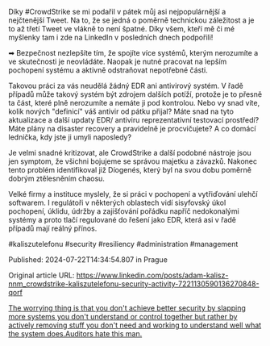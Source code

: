 Díky #CrowdStrike se mi podařil v pátek můj asi nejpopulárnější a nejčtenější Tweet. Na to, že se jedná o poměrně technickou záležitost a je to až třetí Tweet ve vlákně to není špatné. Díky všem, kteří mě či mé myšlenky tam i zde na LinkedIn v posledních dnech podpořili!


➡ Bezpečnost nezlepšíte tím, že spojíte více systémů, kterým nerozumíte a ve skutečnosti je neovládáte. Naopak je nutné pracovat na lepším pochopení systému a aktivně odstraňovat nepotřebné části.


Takovou práci za vás neudělá žádný EDR ani antivirový systém. V řadě případů může takový systém být zdrojem dalších potíží, protože je to přesně ta část, které plně nerozumíte a nemáte ji pod kontrolou. Nebo vy snad víte, kolik nových "definicí" váš antivir od pátku přijal? Máte snad na tyto aktualizace a další updaty EDR/ antiviru reprezentativní testovací prostředí? Máte plány na disaster recovery a pravidelně je procvičujete? A co domácí lednička, kdy jste ji umyli naposledy?


Je velmi snadné kritizovat, ale CrowdStrike a další podobné nástroje jsou jen symptom, že všichni bojujeme se správou majetku a závazků. Nakonec tento problém identifikoval již Díogenés, který byl na svou dobu poměrně dobrým ztělesněním chaosu.

Velké firmy a instituce myslely, že si práci v pochopení a vytřiďování ulehčí softwarem. I regulátoři v některých oblastech vidí sisyfovský úkol pochopení, úklidu, údržby a zajišťování pořádku napříč nedokonalými systémy a proto tlačí regulované do řešení jako EDR, která asi v řadě případů mají reálný přínos.


#kaliszutelefonu #security #resiliency #administration #management


Published: 2024-07-22T14:34:54.807 in Prague

Original article URL: https://www.linkedin.com/posts/adam-kalisz-nnm_crowdstrike-kaliszutelefonu-security-activity-7221130590136270848-qorf

[The worrying thing is that you don't achieve better security by slapping more systems you don't understand or control together but rather by actively removing stuff you don't need and working to understand well what the system does.](./media/CrowdStrike-Tweet.png)[Auditors hate this man.](./media/CrowdStrike-Tweet-auditors-love.png)